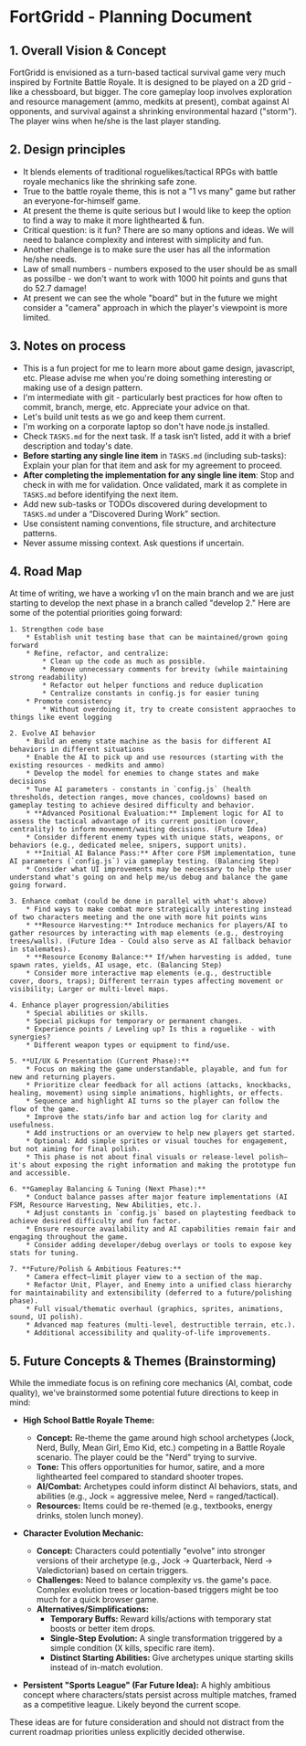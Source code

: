 # FortGridd - Planning Document

## 1. Overall Vision & Concept

FortGridd is envisioned as a turn-based tactical survival game very much inspired by Fortnite Battle Royale. It is designed to be played on a 2D grid - like a chessboard, but bigger. The core gameplay loop involves exploration and resource management (ammo, medkits at present), combat against AI opponents, and survival against a shrinking environmental hazard ("storm"). The player wins when he/she is the last player standing. 

## 2. Design principles

* It blends elements of traditional roguelikes/tactical RPGs with battle royale mechanics like the shrinking safe zone. 
* True to the battle royale theme, this is not a "1 vs many" game but rather an everyone-for-himself game.
* At present the theme is quite serious but I would like to keep the option to find a way to make it more lighthearted & fun. 
* Critical question: is it fun? There are so many options and ideas. We will need to balance complexity and interest with simplicity and fun.
* Another challenge is to make sure the user has all the information he/she needs.
* Law of small numbers - numbers exposed to the user should be as small as possilbe - we don't want to work with 1000 hit points and guns that do 52.7 damage!
* At present we can see the whole "board" but in the future we might consider a "camera" approach in which the player's viewpoint is more limited.

## 3. Notes on process
* This is a fun project for me to learn more about game design, javascript, etc. Please advise me when you're doing something interesting or making use of a design pattern.
* I'm intermediate with git - particularly best practices for how often to commit, branch, merge, etc. Appreciate your advice on that.
* Let's build unit tests as we go and keep them current.
* I'm working on a corporate laptop so don't have node.js installed.
* Check `TASKS.md` for the next task. If a task isn’t listed, add it with a brief description and today's date.
* **Before starting any single line item** in `TASKS.md` (including sub-tasks): Explain your plan for that item and ask for my agreement to proceed.
* **After completing the implementation for any single line item**: Stop and check in with me for validation. Once validated, mark it as complete in `TASKS.md` before identifying the next item.
* Add new sub-tasks or TODOs discovered during development to `TASKS.md` under a “Discovered During Work” section.
* Use consistent naming conventions, file structure, and architecture patterns.
* Never assume missing context. Ask questions if uncertain.


## 4. Road Map

At time of writing, we have a working v1 on the main branch and we are just starting to develop the next phase in a branch called "develop 2." Here are some of the potential priorities going forward:

    1. Strengthen code base
        * Establish unit testing base that can be maintained/grown going forward
        * Refine, refactor, and centralize: 
            * Clean up the code as much as possible. 
            * Remove unnecessary comments for brevity (while maintaining strong readability)
            * Refactor out helper functions and reduce duplication
            * Centralize constants in config.js for easier tuning
        * Promote consistency
            * Without overdoing it, try to create consistent appraoches to things like event logging
        
    2. Evolve AI behavior
        * Build an enemy state machine as the basis for different AI behaviors in different situations
        * Enable the AI to pick up and use resources (starting with the existing resources - medkits and ammo)
        * Develop the model for enemies to change states and make decisions
        * Tune AI parameters - constants in `config.js` (health thresholds, detection ranges, move chances, cooldowns) based on gameplay testing to achieve desired difficulty and behavior.
        * **Advanced Positional Evaluation:** Implement logic for AI to assess the tactical advantage of its current position (cover, centrality) to inform movement/waiting decisions. (Future Idea)
        * Consider different enemy types with unique stats, weapons, or behaviors (e.g., dedicated melee, snipers, support units).
        * **Initial AI Balance Pass:** After core FSM implementation, tune AI parameters (`config.js`) via gameplay testing. (Balancing Step)
        * Consider what UI improvements may be necessary to help the user understand what's going on and help me/us debug and balance the game going forward.

    3. Enhance combat (could be done in parallel with what's above)
        * Find ways to make combat more strategically interesting instead of two characters meeting and the one with more hit points wins
        * **Resource Harvesting:** Introduce mechanics for players/AI to gather resources by interacting with map elements (e.g., destroying trees/walls). (Future Idea - Could also serve as AI fallback behavior in stalemates).
        * **Resource Economy Balance:** If/when harvesting is added, tune spawn rates, yields, AI usage, etc. (Balancing Step)
        * Consider more interactive map elements (e.g., destructible cover, doors, traps); Different terrain types affecting movement or visibility; Larger or multi-level maps.

    4. Enhance player progression/abilities
        * Special abilities or skills.
        * Special pickups for temporary or permanent changes.
        * Experience points / Leveling up? Is this a roguelike - with synergies? 
        * Different weapon types or equipment to find/use.

    5. **UI/UX & Presentation (Current Phase):**
        * Focus on making the game understandable, playable, and fun for new and returning players.
        * Prioritize clear feedback for all actions (attacks, knockbacks, healing, movement) using simple animations, highlights, or effects.
        * Sequence and highlight AI turns so the player can follow the flow of the game.
        * Improve the stats/info bar and action log for clarity and usefulness.
        * Add instructions or an overview to help new players get started.
        * Optional: Add simple sprites or visual touches for engagement, but not aiming for final polish.
        * This phase is not about final visuals or release-level polish—it's about exposing the right information and making the prototype fun and accessible.

    6. **Gameplay Balancing & Tuning (Next Phase):**
        * Conduct balance passes after major feature implementations (AI FSM, Resource Harvesting, New Abilities, etc.).
        * Adjust constants in `config.js` based on playtesting feedback to achieve desired difficulty and fun factor.
        * Ensure resource availability and AI capabilities remain fair and engaging throughout the game.
        * Consider adding developer/debug overlays or tools to expose key stats for tuning.

    7. **Future/Polish & Ambitious Features:**
        * Camera effect—limit player view to a section of the map.
        * Refactor Unit, Player, and Enemy into a unified class hierarchy for maintainability and extensibility (deferred to a future/polishing phase).
        * Full visual/thematic overhaul (graphics, sprites, animations, sound, UI polish).
        * Advanced map features (multi-level, destructible terrain, etc.).
        * Additional accessibility and quality-of-life improvements.

## 5. Future Concepts & Themes (Brainstorming)

While the immediate focus is on refining core mechanics (AI, combat, code quality), we've brainstormed some potential future directions to keep in mind:

*   **High School Battle Royale Theme:**
    *   **Concept:** Re-theme the game around high school archetypes (Jock, Nerd, Bully, Mean Girl, Emo Kid, etc.) competing in a Battle Royale scenario. The player could be the "Nerd" trying to survive.
    *   **Tone:** This offers opportunities for humor, satire, and a more lighthearted feel compared to standard shooter tropes.
    *   **AI/Combat:** Archetypes could inform distinct AI behaviors, stats, and abilities (e.g., Jock = aggressive melee, Nerd = ranged/tactical).
    *   **Resources:** Items could be re-themed (e.g., textbooks, energy drinks, stolen lunch money).

*   **Character Evolution Mechanic:**
    *   **Concept:** Characters could potentially "evolve" into stronger versions of their archetype (e.g., Jock -> Quarterback, Nerd -> Valedictorian) based on certain triggers.
    *   **Challenges:** Need to balance complexity vs. the game's pace. Complex evolution trees or location-based triggers might be too much for a quick browser game.
    *   **Alternatives/Simplifications:**
        *   **Temporary Buffs:** Reward kills/actions with temporary stat boosts or better item drops.
        *   **Single-Step Evolution:** A single transformation triggered by a simple condition (X kills, specific rare item).
        *   **Distinct Starting Abilities:** Give archetypes unique starting skills instead of in-match evolution.

*   **Persistent "Sports League" (Far Future Idea):** A highly ambitious concept where characters/stats persist across multiple matches, framed as a competitive league. Likely beyond the current scope.

These ideas are for future consideration and should not distract from the current roadmap priorities unless explicitly decided otherwise.
